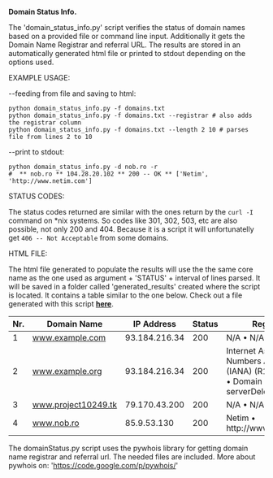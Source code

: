 <strong>Domain Status Info.</strong>

The 'domain_status_info.py' script verifies the status of domain names based on a provided file 
or command line input. Additionally it gets the Domain Name Registrar and referral URL. 
The results are stored in an automatically generated html file or printed to stdout 
depending on the options used.

EXAMPLE USAGE:
  
  --feeding from file and saving to html:

    python domain_status_info.py -f domains.txt
    python domain_status_info.py -f domains.txt --registrar # also adds the registrar column
    python domain_status_info.py -f domains.txt --length 2 10 # parses file from lines 2 to 10
  
  --print to stdout:
  
    python domain_status_info.py -d nob.ro -r
    #  ** nob.ro ** 104.28.20.102 ** 200 -- OK ** ['Netim', 'http://www.netim.com']

STATUS CODES:

The status codes returned are similar with the ones return by the <code>curl -I</code> command on *nix systems. So codes like 301, 302, 503, etc are also possible, not only 200 and 404. Because it is a script it will unfortunatelly get <code>406 -- Not  Acceptable</code> from some domains.

HTML FILE:
  
  The html file generated to populate the results will use the the same core name as the 
  one used as argument + 'STATUS' + interval of lines parsed. It will be saved in a folder
  called 'generated_results' created where the script is located. It contains a table similar
  to the one below. 
  Check out a file generated with this script <strong>[here](http://project10249.tk/files/generated_results/example.html)</strong>.
 
<table id="myTable">
<thead>
  <tr>
    <th>Nr.</th>
    <th>Domain Name</th>
    <th>IP Address</th>
    <th>Status</th>
    <th>Registrar</th>
  </tr>
</thead>
<tbody>
  <tr>
    <td>1</td>
    <td><a href="http://www.example.com">www.example.com</a></td>
    <td>93.184.216.34</td>
    <td>200</td>
    <td>N/A &#8226; N/A</td>
  </tr>
  <tr>
    <td>2</td>
    <td><a href="http://www.example.org">www.example.org</a></td>
    <td>93.184.216.34</td>
    <td>200</td>
    <td>Internet Assigned Numbers Authority (IANA) (R193-LROR) &#8226; Domain Status: serverDeleteProhibited</td>
  </tr>
  <tr>
    <td>3</td>
    <td><a href="http://www.project10249.tk">www.project10249.tk</a></td>
    <td>79.170.43.200</td>
    <td>200</td>
    <td>N/A &#8226; N/A</td>
  </tr>
  <tr>
    <td>4</td>
    <td><a href="http://www.nob.ro">www.nob.ro</a></td>
    <td>85.9.53.130</td>
    <td>200</td>
    <td>Netim &#8226; http://www.netim.com</td>
  </tr>
</tbody>
</table>

The domainStatus.py script uses the pywhois library for getting domain name registrar
and referral url. The needed files are included. More about pywhois on: 
'https://code.google.com/p/pywhois/'
